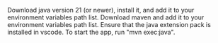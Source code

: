 Download java version 21 (or newer), install it, and add it to your environment variables path list.
Download maven and add it to your environment variables path list.
Ensure that the java extension pack is installed in vscode. To start the app, run "mvn exec:java".

